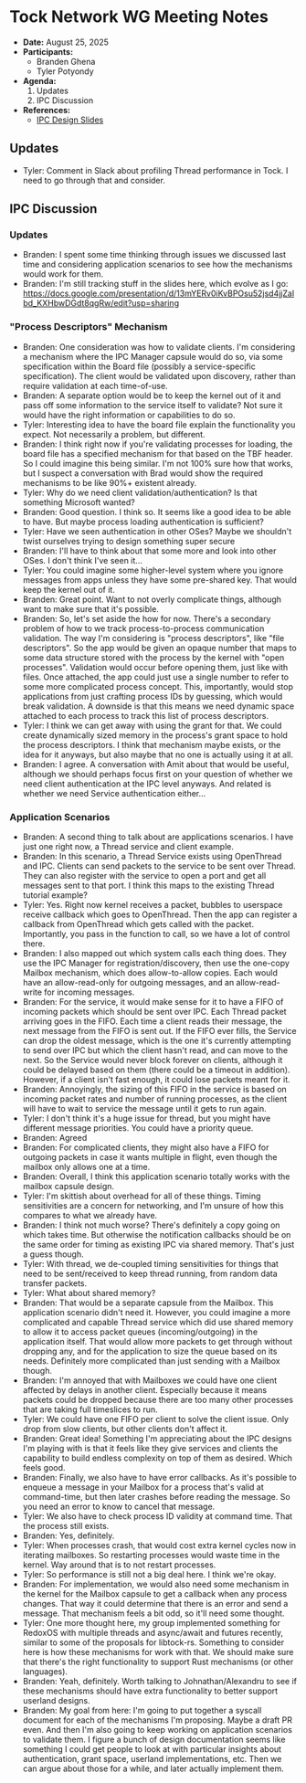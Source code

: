 # Tock Network WG Meeting Notes

- **Date:** August 25, 2025
- **Participants:**
    - Branden Ghena
    - Tyler Potyondy
- **Agenda:**
    1. Updates
    2. IPC Discussion
- **References:**
    - [IPC Design Slides](https://docs.google.com/presentation/d/13mYERv0iKvBPOsu52jsd4jjZalbd_KXHbwDGdt8qgRw/edit?usp=sharing)


## Updates
- Tyler: Comment in Slack about profiling Thread performance in Tock. I need to go through that and consider.


## IPC Discussion
### Updates
 * Branden: I spent some time thinking through issues we discussed last time and considering application scenarios to see how the mechanisms would work for them.
 * Branden: I'm still tracking stuff in the slides here, which evolve as I go: https://docs.google.com/presentation/d/13mYERv0iKvBPOsu52jsd4jjZalbd_KXHbwDGdt8qgRw/edit?usp=sharing
### "Process Descriptors" Mechanism
 * Branden: One consideration was how to validate clients. I'm considering a mechanism where the IPC Manager capsule would do so, via some specification within the Board file (possibly a service-specific specification). The client would be validated upon discovery, rather than require validation at each time-of-use.
 * Branden: A separate option would be to keep the kernel out of it and pass off some information to the service itself to validate? Not sure it would have the right information or capabilities to do so.
 * Tyler: Interesting idea to have the board file explain the functionality you expect. Not necessarily a problem, but different.
 * Branden: I think right now if you're validating processes for loading, the board file has a specified mechanism for that based on the TBF header. So I could imagine this being similar. I'm not 100% sure how that works, but I suspect a conversation with Brad would show the required mechanisms to be like 90%+ existent already.
 * Tyler: Why do we need client validation/authentication? Is that something Microsoft wanted?
 * Branden: Good question. I think so. It seems like a good idea to be able to have. But maybe process loading authentication is sufficient?
 * Tyler: Have we seen authentication in other OSes? Maybe we shouldn't twist ourselves trying to design something super secure
 * Branden: I'll have to think about that some more and look into other OSes. I don't think I've seen it...
 * Tyler: You could imagine some higher-level system where you ignore messages from apps unless they have some pre-shared key. That would keep the kernel out of it.
 * Branden: Great point. Want to not overly complicate things, although want to make sure that it's possible.
 * Branden: So, let's set aside the how for now. There's a secondary problem of how to we track process-to-process communication validation. The way I'm considering is "process descriptors", like "file descriptors". So the app would be given an opaque number that maps to some data structure stored with the process by the kernel with "open processes". Validation would occur before opening them, just like with files. Once attached, the app could just use a single number to refer to some more complicated process concept. This, importantly, would stop applications from just crafting process IDs by guessing, which would break validation. A downside is that this means we need dynamic space attached to each process to track this list of process descriptors.
 * Tyler: I think we can get away with using the grant for that. We could create dynamically sized memory in the process's grant space to hold the process descriptors. I think that mechanism maybe exists, or the idea for it anyways, but also maybe that no one is actually using it at all.
 * Branden: I agree. A conversation with Amit about that would be useful, although we should perhaps focus first on your question of whether we need client authentication at the IPC level anyways. And related is whether we need Service authentication either...


### Application Scenarios
 * Branden: A second thing to talk about are applications scenarios. I have just one right now, a Thread service and client example.
 * Branden: In this scenario, a Thread Service exists using OpenThread and IPC. Clients can send packets to the service to be sent over Thread. They can also register with the service to open a port and get all messages sent to that port. I think this maps to the existing Thread tutorial example?
 * Tyler: Yes. Right now kernel receives a packet, bubbles to userspace receive callback which goes to OpenThread. Then the app can register a callback from OpenThread which gets called with the packet. Importantly, you pass in the function to call, so we have a lot of control there.
 * Branden: I also mapped out which system calls each thing does. They use the IPC Manager for registration/discovery, then use the one-copy Mailbox mechanism, which does allow-to-allow copies. Each would have an allow-read-only for outgoing messages, and an allow-read-write for incoming messages.
 * Branden: For the service, it would make sense for it to have a FIFO of incoming packets which should be sent over IPC. Each Thread packet arriving goes in the FIFO. Each time a client reads their message, the next message from the FIFO is sent out. If the FIFO ever fills, the Service can drop the oldest message, which is the one it's currently attempting to send over IPC but which the client hasn't read, and can move to the next. So the Service would never block forever on clients, although it could be delayed based on them (there could be a timeout in addition). However, if a client isn't fast enough, it could lose packets meant for it.
 * Branden: Annoyingly, the sizing of this FIFO in the service is based on incoming packet rates and number of running processes, as the client will have to wait to service the message until it gets to run again.
 * Tyler: I don't think it's a huge issue for thread, but you might have different message priorities. You could have a priority queue.
 * Branden: Agreed
 * Branden: For complicated clients, they might also have a FIFO for outgoing packets in case it wants multiple in flight, even though the mailbox only allows one at a time.
 * Branden: Overall, I think this application scenario totally works with the mailbox capsule design.
 * Tyler: I'm skittish about overhead for all of these things. Timing sensitivities are a concern for networking, and I'm unsure of how this compares to what we already have.
 * Branden: I think not much worse? There's definitely a copy going on which takes time. But otherwise the notification callbacks should be on the same order for timing as existing IPC via shared memory. That's just a guess though.
 * Tyler: With thread, we de-coupled timing sensitivities for things that need to be sent/received to keep thread running, from random data transfer packets. 
 * Tyler: What about shared memory?
 * Branden: That would be a separate capsule from the Mailbox. This application scenario didn't need it. However, you could imagine a more complicated and capable Thread service which did use shared memory to allow it to access packet queues (incoming/outgoing) in the application itself. That would allow more packets to get through without dropping any, and for the application to size the queue based on its needs. Definitely more complicated than just sending with a Mailbox though.
 * Branden: I'm annoyed that with Mailboxes we could have one client affected by delays in another client. Especially because it means packets could be dropped because there are too many other processes that are taking full timeslices to run.
 * Tyler: We could have one FIFO per client to solve the client issue. Only drop from slow clients, but other clients don't affect it.
 * Branden: Great idea! Something I'm appreciating about the IPC designs I'm playing with is that it feels like they give services and clients the capability to build endless complexity on top of them as desired. Which feels good.
 * Branden: Finally, we also have to have error callbacks. As it's possible to enqueue a message in your Mailbox for a process that's valid at command-time, but then later crashes before reading the message. So you need an error to know to cancel that message.
 * Tyler: We also have to check process ID validity at command time. That the process still exists.
 * Branden: Yes, definitely.
 * Tyler: When processes crash, that would cost extra kernel cycles now in iterating mailboxes. So restarting processes would waste time in the kernel. Way around that is to not restart processes.
 * Tyler: So performance is still not a big deal here. I think we're okay.
 * Branden: For implementation, we would also need some mechanism in the kernel for the Mailbox capsule to get a callback when any process changes. That way it could determine that there is an error and send a message. That mechanism feels a bit odd, so it'll need some thought. 
 * Tyler: One more thought here, my group implemented something for RedoxOS with multiple threads and async/await and futures recently, similar to some of the proposals for libtock-rs. Something to consider here is how these mechanisms for work with that. We should make sure that there's the right functionality to support Rust mechanisms (or other languages).
 * Branden: Yeah, definitely. Worth talking to Johnathan/Alexandru to see if these mechanisms should have extra functionality to better support userland designs.
 * Branden: My goal from here: I'm going to put together a syscall document for each of the mechanisms I'm proposing. Maybe a draft PR even. And then I'm also going to keep working on application scenarios to validate them. I figure a bunch of design documentation seems like something I could get people to look at with particular insights about authentication, grant space, userland implementations, etc. Then we can argue about those for a while, and later actually implement them.
